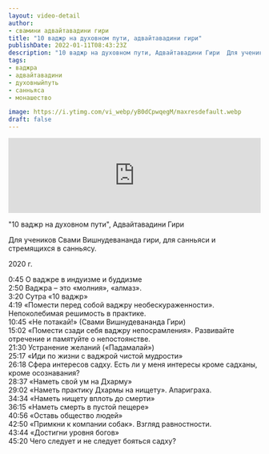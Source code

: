 ```yaml
---
layout: video-detail
author:
- свамини адвайтавадини гири
title: "10 ваджр на духовном пути, адвайтавадини гири"
publishDate: 2022-01-11T08:43:23Z
description: "10 ваджр на духовном пути, Адвайтавадини Гири  Для учеников Свами Вишнудевананда гири, для санньяси и стремящихся в санньясу.   2020 г.   0 45 О ваджре в индуизме и буддизме  2 50 Ваджра – это «молния», «алмаз».  3 20 Сутра «10 ваджр»"
tags: 
- ваджра
- адвайтавадини
- духовныйпуть
- санньяса
- монашество

image: https://i.ytimg.com/vi_webp/yB0dCpwqegM/maxresdefault.webp
draft: false
---
```


<iframe width="100%" src="https://www.youtube.com/embed/yB0dCpwqegM" frameborder="0" allowfullscreen=""></iframe> 

 "10 ваджр на духовном пути", Адвайтавадини Гири

 Для учеников Свами Вишнудевананда гири, для санньяси и стремящихся в санньясу.  

 2020 г.

  
 0:45 О ваджре в индуизме и буддизме  
 2:50 Ваджра – это «молния», «алмаз».  
 3:20 Сутра «10 ваджр»  
 4:19 «Помести перед собой ваджру необескураженности». Непоколебимая решимость в практике.  
 10:45 «Не потакай!» (Свами Вишнудевананда Гири)  
 15:02 «Помести сзади себя ваджру непосрамления». Развивайте отречение и памятуйте о непостоянстве.  
 21:30 Устранение желаний («Падамалай»)  
 25:17 «Иди по жизни с ваджрой чистой мудрости»  
 26:18 Сфера интересов садху. Есть ли у меня интересы кроме садханы, кроме осознавания?  
 28:37 «Наметь свой ум на Дхарму»  
 29:02 «Наметь практику Дхармы на нищету». Апариграха.  
 34:34 «Наметь нищету вплоть до смерти»  
 36:15 «Наметь смерть в пустой пещере»  
 40:56 «Оставь общество людей»  
 42:50 «Примкни к компании собак». Взгляд равностности.  
 43:44 «Достигни уровня богов»  
 45:20 Чего следует и не следует бояться садху?   

 